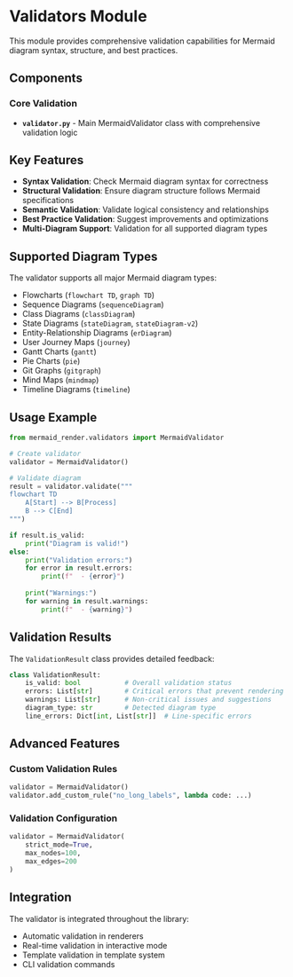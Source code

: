 # Validators Module

This module provides comprehensive validation capabilities for Mermaid diagram syntax, structure, and best practices.

## Components

### Core Validation
- **`validator.py`** - Main MermaidValidator class with comprehensive validation logic

## Key Features

- **Syntax Validation**: Check Mermaid diagram syntax for correctness
- **Structural Validation**: Ensure diagram structure follows Mermaid specifications
- **Semantic Validation**: Validate logical consistency and relationships
- **Best Practice Validation**: Suggest improvements and optimizations
- **Multi-Diagram Support**: Validation for all supported diagram types

## Supported Diagram Types

The validator supports all major Mermaid diagram types:
- Flowcharts (`flowchart TD`, `graph TD`)
- Sequence Diagrams (`sequenceDiagram`)
- Class Diagrams (`classDiagram`)
- State Diagrams (`stateDiagram`, `stateDiagram-v2`)
- Entity-Relationship Diagrams (`erDiagram`)
- User Journey Maps (`journey`)
- Gantt Charts (`gantt`)
- Pie Charts (`pie`)
- Git Graphs (`gitgraph`)
- Mind Maps (`mindmap`)
- Timeline Diagrams (`timeline`)

## Usage Example

```python
from mermaid_render.validators import MermaidValidator

# Create validator
validator = MermaidValidator()

# Validate diagram
result = validator.validate("""
flowchart TD
    A[Start] --> B[Process]
    B --> C[End]
""")

if result.is_valid:
    print("Diagram is valid!")
else:
    print("Validation errors:")
    for error in result.errors:
        print(f"  - {error}")
    
    print("Warnings:")
    for warning in result.warnings:
        print(f"  - {warning}")
```

## Validation Results

The `ValidationResult` class provides detailed feedback:

```python
class ValidationResult:
    is_valid: bool           # Overall validation status
    errors: List[str]        # Critical errors that prevent rendering
    warnings: List[str]      # Non-critical issues and suggestions
    diagram_type: str        # Detected diagram type
    line_errors: Dict[int, List[str]]  # Line-specific errors
```

## Advanced Features

### Custom Validation Rules
```python
validator = MermaidValidator()
validator.add_custom_rule("no_long_labels", lambda code: ...)
```

### Validation Configuration
```python
validator = MermaidValidator(
    strict_mode=True,
    max_nodes=100,
    max_edges=200
)
```

## Integration

The validator is integrated throughout the library:
- Automatic validation in renderers
- Real-time validation in interactive mode
- Template validation in template system
- CLI validation commands
